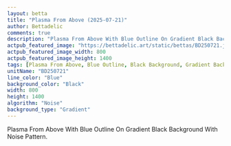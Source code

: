 ```yaml
---
layout: betta
title: "Plasma From Above (2025-07-21)"
author: Bettadelic
comments: true
description: "Plasma From Above With Blue Outline On Gradient Black Background With Noise Pattern."
actpub_featured_image: "https://bettadelic.art/static/bettas/BD250721.jpg"
actpub_featured_image_width: 800
actpub_featured_image_height: 1400
tags: [Plasma From Above, Blue Outline, Black Background, Gradient Background Pattern, Noise Pattern, July 2025]
unitName: "BD250721"
line_color: "Blue"
background_color: "Black"
width: 800
height: 1400
algorithm: "Noise"
background_type: "Gradient"
---
```


Plasma From Above With Blue Outline On Gradient Black Background With Noise Pattern.
